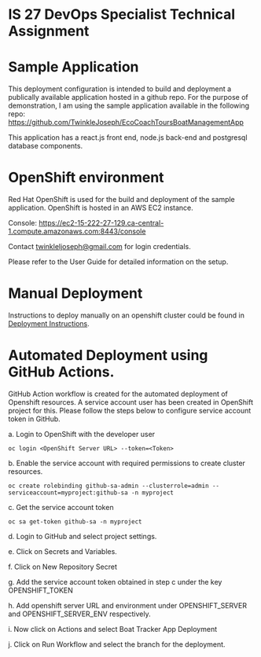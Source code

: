 # IS 27 DevOps Specialist Technical Assignment

# Sample Application
This deployment configuration is intended to build and deployment a publically available
application hosted in a github repo. For the purpose of demonstration, I am using the sample application
available in the following repo:
https://github.com/TwinkleJoseph/EcoCoachToursBoatManagementApp

This application has a react.js front end, node.js back-end and postgresql database components.

# OpenShift environment
Red Hat OpenShift is used for the build and deployment of the sample application. OpenShift is hosted in an AWS EC2 instance.

Console: https://ec2-15-222-27-129.ca-central-1.compute.amazonaws.com:8443/console

Contact twinkleljoseph@gmail.com for login credentials.

Please refer to the User Guide for detailed information on the setup.

# Manual Deployment
Instructions to deploy manually on an openshift cluster could be found in [Deployment Instructions](deployment/openshift/README.md).

# Automated Deployment using GitHub Actions.
GitHub Action workflow is created for the automated deployment of Openshift resources.
A service account user has been created in OpenShift project for this. Please follow the steps below to configure service account token in GitHub.  

a. Login to OpenShift with the developer user   

 ```oc login <OpenShift Server URL> --token=<Token>```

b. Enable the service account with required permissions to create cluster resources.    

 ```oc create rolebinding github-sa-admin --clusterrole=admin --serviceaccount=myproject:github-sa -n myproject```

c.  Get the service account token   

 ```oc sa get-token github-sa -n myproject```

d. Login to GitHub and select project settings.

e. Click on Secrets and Variables.

f. Click on New Repository Secret

g. Add the service account token obtained in step c under the key OPENSHIFT_TOKEN

h. Add openshift server URL and environment under OPENSHIFT_SERVER and OPENSHIFT_SERVER_ENV respectively.

i. Now click on Actions and select Boat Tracker App Deployment

j. Click on Run Workflow and select the branch for the deployment.

